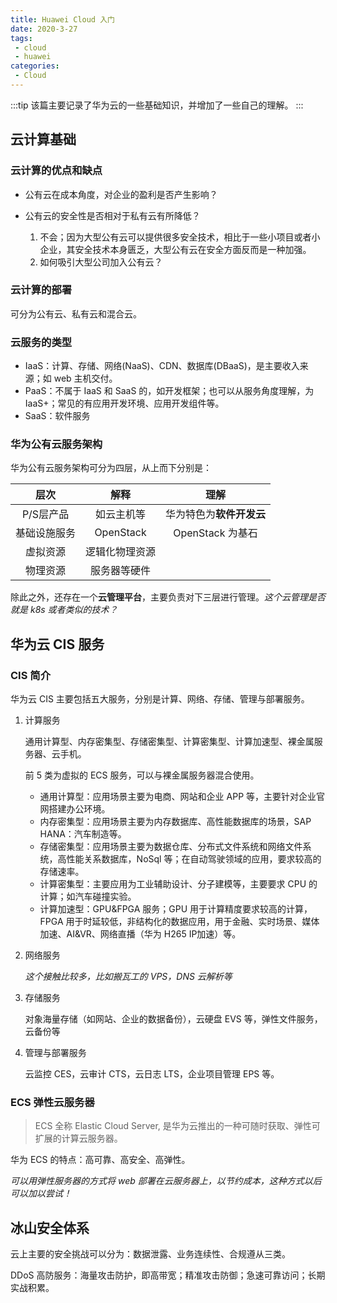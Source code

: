 ```yaml
---
title: Huawei Cloud 入门
date: 2020-3-27
tags:
 - cloud
 - huawei
categories:
 - Cloud
---
```


:::tip
该篇主要记录了华为云的一些基础知识，并增加了一些自己的理解。
:::
<!-- more -->

## 云计算基础

### 云计算的优点和缺点

- 公有云在成本角度，对企业的盈利是否产生影响？

- 公有云的安全性是否相对于私有云有所降低？

    1. 不会；因为大型公有云可以提供很多安全技术，相比于一些小项目或者小企业，其安全技术本身匮乏，大型公有云在安全方面反而是一种加强。
    2. 如何吸引大型公司加入公有云？

### 云计算的部署

可分为公有云、私有云和混合云。

### 云服务的类型

- IaaS：计算、存储、网络(NaaS)、CDN、数据库(DBaaS)，是主要收入来源；如 web 主机交付。
- PaaS：不属于 IaaS 和 SaaS 的，如开发框架；也可以从服务角度理解，为 IaaS+；常见的有应用开发环境、应用开发组件等。
- SaaS：软件服务

### 华为公有云服务架构

华为公有云服务架构可分为四层，从上而下分别是：

|     层次     |      解释      | 理解 |
| :----------: | :------------: | :--: |
|  P/S层产品   |   如云主机等   |    华为特色为**软件开发云**  |
| 基础设施服务 |   OpenStack    | OpenStack 为基石 |
|   虚拟资源   | 逻辑化物理资源 |      |
|   物理资源   |  服务器等硬件  |      |

除此之外，还存在一个**云管理平台**，主要负责对下三层进行管理。*这个云管理是否就是 k8s 或者类似的技术？*

## 华为云 CIS 服务

### CIS 简介

华为云 CIS 主要包括五大服务，分别是计算、网络、存储、管理与部署服务。

1. 计算服务

    通用计算型、内存密集型、存储密集型、计算密集型、计算加速型、裸金属服务器、云手机。

    前 5 类为虚拟的 ECS 服务，可以与裸金属服务器混合使用。

    - 通用计算型：应用场景主要为电商、网站和企业 APP 等，主要针对企业官网搭建办公环境。
    - 内存密集型：应用场景主要为内存数据库、高性能数据库的场景，SAP HANA：汽车制造等。
    - 存储密集型：应用场景主要为数据仓库、分布式文件系统和网络文件系统，高性能关系数据库，NoSql 等；在自动驾驶领域的应用，要求较高的存储速率。
    - 计算密集型：主要应用为工业辅助设计、分子建模等，主要要求 CPU 的计算；如汽车碰撞实验。
    - 计算加速型：GPU&FPGA 服务；GPU 用于计算精度要求较高的计算，FPGA 用于时延较低，非结构化的数据应用，用于金融、实时场景、媒体加速、AI&VR、网络直播（华为 H265 IP加速）等。

2. 网络服务

    *这个接触比较多，比如搬瓦工的 VPS，DNS 云解析等*

3. 存储服务

    对象海量存储（如网站、企业的数据备份），云硬盘 EVS 等，弹性文件服务，云备份等

4. 管理与部署服务
   
   云监控 CES，云审计 CTS，云日志 LTS，企业项目管理 EPS 等。


### ECS 弹性云服务器

> ECS 全称 Elastic Cloud Server, 是华为云推出的一种可随时获取、弹性可扩展的计算云服务器。

华为 ECS 的特点：高可靠、高安全、高弹性。

*可以用弹性服务器的方式将 web 部署在云服务器上，以节约成本，这种方式以后可以加以尝试！*

## 冰山安全体系

云上主要的安全挑战可以分为：数据泄露、业务连续性、合规遵从三类。

DDoS 高防服务：海量攻击防护，即高带宽；精准攻击防御；急速可靠访问；长期实战积累。